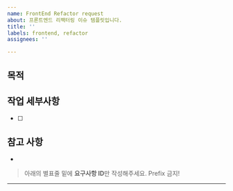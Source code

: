 ```yaml
---
name: FrontEnd Refactor request
about: 프론트엔드 리팩터링 이슈 템플릿입니다.
title: ''
labels: frontend, refactor
assignees: ''

---
```


## 목적
> 

## 작업 세부사항
- [ ] 

## 참고 사항
-


> 아래의 별표줄 밑에  **요구사항 ID**만 작성해주세요. Prefix 금지!

********************
